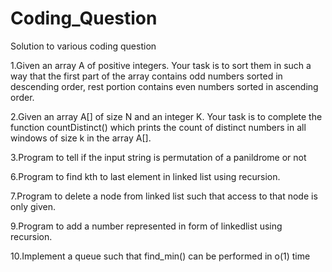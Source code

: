 # Coding_Question
Solution to various coding question

1.Given an array A of positive integers. Your task is to sort them in such a way that the first part of the array contains odd numbers sorted in descending order, rest portion contains even numbers sorted in ascending order.

2.Given an array A[] of size N and an integer K. Your task is to complete the function countDistinct() which prints the count of distinct numbers in all windows of size k in the array A[].

3.Program to tell if the input string  is permutation of a panildrome or not

6.Program to find kth to last element in linked list using recursion.

7.Program to delete a node from linked list such that access to that node is only given.

9.Program to add a number represented in form of linkedlist using recursion.

10.Implement a queue such that find_min() can be performed in o(1) time 
